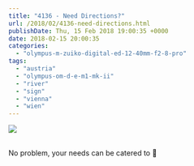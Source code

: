 ```yaml
---
title: "4136 - Need Directions?"
url: /2018/02/4136-need-directions.html
publishDate: Thu, 15 Feb 2018 19:00:35 +0000
date: 2018-02-15 20:00:35
categories: 
  - "olympus-m-zuiko-digital-ed-12-40mm-f2-8-pro"
tags: 
  - "austria"
  - "olympus-om-d-e-m1-mk-ii"
  - "river"
  - "sign"
  - "vienna"
  - "wien"
---
```

<div class="container">
<div class="center"><a target="_blank" href="https://d25zfm9zpd7gm5.cloudfront.net/1200x1200/2017/20170605_081622_lr.jpg"><img class="webfeedsFeaturedVisual" src="https://d25zfm9zpd7gm5.cloudfront.net/0600x0600/2017/20170605_081622_lr.jpg" /></a></div>
</div>
<br />

No problem, your needs can be catered to 🙂

